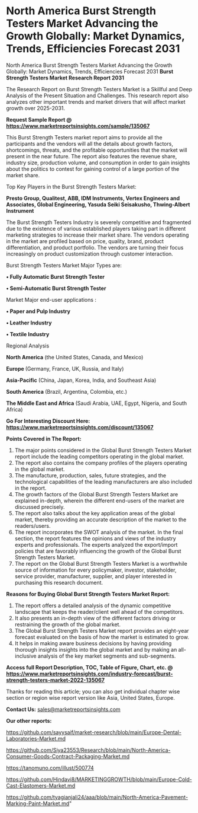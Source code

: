 # North America Burst Strength Testers Market Advancing the Growth Globally: Market Dynamics, Trends, Efficiencies Forecast 2031
 North America Burst Strength Testers Market Advancing the Growth Globally: Market Dynamics, Trends, Efficiencies Forecast 2031
<strong>Burst Strength Testers Market Research Report 2031</strong>

The Research Report on Burst Strength Testers Market is a Skillful and Deep Analysis of the Present Situation and Challenges. This research report also analyzes other important trends and market drivers that will affect market growth over 2025-2031.

<strong>Request Sample Report @ <a href=https://www.marketreportsinsights.com/sample/135067>https://www.marketreportsinsights.com/sample/135067</a></strong>

This Burst Strength Testers market report aims to provide all the participants and the vendors will all the details about growth factors, shortcomings, threats, and the profitable opportunities that the market will present in the near future. The report also features the revenue share, industry size, production volume, and consumption in order to gain insights about the politics to contest for gaining control of a large portion of the market share.

Top Key Players in the Burst Strength Testers Market:

<strong>Presto Group, Qualitest, ABB, IDM Instruments, Vertex Engineers and Associates, Global Engineering, Yasuda Seiki Seisakusho, Thwing-Albert Instrument</strong>

The Burst Strength Testers Industry is severely competitive and fragmented due to the existence of various established players taking part in different marketing strategies to increase their market share. The vendors operating in the market are profiled based on price, quality, brand, product differentiation, and product portfolio. The vendors are turning their focus increasingly on product customization through customer interaction.

Burst Strength Testers Market Major Types are:

<strong>• Fully Automatic Burst Strength Tester

• Semi-Automatic Burst Strength Tester</strong>

Market Major end-user applications :

<strong>• Paper and Pulp Industry

• Leather Industry

• Textile Industry</strong>

Regional Analysis

</u><strong><b>North America</b></strong> (the United States, Canada, and Mexico)

<strong><b>Europe </b></strong>(Germany, France, UK, Russia, and Italy)

<strong><b>Asia-Pacific</b></strong> (China, Japan, Korea, India, and Southeast Asia)

<strong><b>South America</b></strong> (Brazil, Argentina, Colombia, etc.)

<strong><b>The Middle East and Africa</b></strong> (Saudi Arabia, UAE, Egypt, Nigeria, and South Africa)

<strong>Go For Interesting Discount Here: <a href=https://www.marketreportsinsights.com/discount/135067>https://www.marketreportsinsights.com/discount/135067</a></strong>

<strong>Points Covered in The Report:</strong>
<ol>
  <li>The major points considered in the Global Burst Strength Testers Market report include the leading competitors operating in the global market.</li>
  <li>The report also contains the company profiles of the players operating in the global market.</li>
  <li>The manufacture, production, sales, future strategies, and the technological capabilities of the leading manufacturers are also included in the report.</li>
  <li>The growth factors of the Global Burst Strength Testers Market are explained in-depth, wherein the different end-users of the market are discussed precisely.</li>
  <li>The report also talks about the key application areas of the global market, thereby providing an accurate description of the market to the readers/users.</li>
  <li>The report incorporates the SWOT analysis of the market. In the final section, the report features the opinions and views of the industry experts and professionals. The experts analyzed the export/import policies that are favorably influencing the growth of the Global Burst Strength Testers Market.</li>
  <li>The report on the Global Burst Strength Testers Market is a worthwhile source of information for every policymaker, investor, stakeholder, service provider, manufacturer, supplier, and player interested in purchasing this research document.</li>
</ol>
<strong>Reasons for Buying Global Burst Strength Testers Market Report:</strong>

<ol>
  <li>The report offers a detailed analysis of the dynamic competitive landscape that keeps the reader/client well ahead of the competitors.</li>
  <li>It also presents an in-depth view of the different factors driving or restraining the growth of the global market.</li>
  <li>The Global Burst Strength Testers Market report provides an eight-year forecast evaluated on the basis of how the market is estimated to grow.</li>
  <li>It helps in making aware business decisions by having providing thorough insights insights into the global market and by making an all-inclusive analysis of the key market segments and sub-segments.</li>
</ol>
<strong>Access full Report Description, TOC, Table of Figure, Chart, etc. @ <a href=https://www.marketreportsinsights.com/industry-forecast/burst-strength-testers-market-2022-135067>https://www.marketreportsinsights.com/industry-forecast/burst-strength-testers-market-2022-135067</a></strong>


Thanks for reading this article; you can also get individual chapter wise section or region wise report version like Asia, United States, Europe.

<strong>Contact Us:</strong>
sales@marketreportsinsights.com

<strong>Our other reports:</strong>

<a href=https://github.com/sayysaif/market-research/blob/main/Europe-Dental-Laboratories-Market.md>https://github.com/sayysaif/market-research/blob/main/Europe-Dental-Laboratories-Market.md</a>

<a href=https://github.com/Siya23553/Research/blob/main/North-America-Consumer-Goods-Contract-Packaging-Market.md>https://github.com/Siya23553/Research/blob/main/North-America-Consumer-Goods-Contract-Packaging-Market.md</a>

<a href=https://tanomuno.com/illust/500774>https://tanomuno.com/illust/500774</a>

<a href=https://github.com/Hindavi8/MARKETINGGROWTH/blob/main/Europe-Cold-Cast-Elastomers-Market.md>https://github.com/Hindavi8/MARKETINGGROWTH/blob/main/Europe-Cold-Cast-Elastomers-Market.md</a>

<a href=https://github.com/tyagianjali24/aaa/blob/main/North-America-Pavement-Marking-Paint-Market.md>https://github.com/tyagianjali24/aaa/blob/main/North-America-Pavement-Marking-Paint-Market.md</a>"
